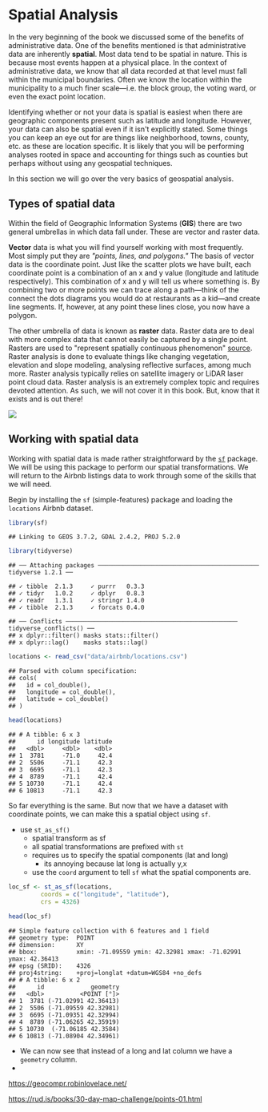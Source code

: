 # Spatial Analysis

In the very beginning of the book we discussed some of the benefits of administrative data. One of the benefits mentioned is that administrative data are inherently **spatial**. Most data tend to be spatial in nature. This is because most events happen at a physical place. In the context of administrative data, we know that all data recorded at that level must fall within the municipal boundaries. Often we know the location within the municipality to a much finer scale—i.e. the block group, the voting ward, or even the exact point location. 

Identifying whether or not your data is spatial is easiest when there are geographic components present such as latitude and longitude. However, your data can also be spatial even if it isn't explicitly stated. Some things you can keep an eye out for are things like neighborhood, towns, county, etc. as these are location specific. It is likely that you will be performing analyses rooted in space and accounting for things such as counties but perhaps without using any geospatial techniques. 

In this section we will go over the very basics of geospatial analysis. 


## Types of spatial data

Within the field of Geographic Information Systems (**GIS**) there are two general umbrellas in which data fall under. These are vector and raster data.

**Vector** data is what you will find yourself working with most frequently. Most simply put they are _"points, lines, and polygons."_ The basis of vector data is the coordinate point. Just like the scatter plots we have built, each coordinate point is a combination of an x and y value (longitude and latitude respectively). This combination of x and y will tell us where something is. By combining two or more points we can trace along a path—think of the connect the dots diagrams you would do at restaurants as a kid—and create line segments. If, however, at any point these lines close, you now have a polygon.

The other umbrella of data is known as **raster** data. Raster data are to deal with more complex data that cannot easily be captured by a single point. Rasters are used to "represent spatially continuous phenomenon" [source](https://rspatial.org/raster/spatial/Spatialdata.pdf). Raster analysis is done to evaluate things like changing vegetation, elevation and slope modeling, analysing reflective surfaces, among much more. Raster analysis typically relies on satellite imagery or LiDAR laser point cloud data. Raster analysis is an extremely complex topic and requires devoted attention. As such, we will not cover it in this book. But, know that it exists and is out there! 


![](http://michaelminn.net/tutorials/gis-data/2019-points-lines-polygons.png)

## Working with spatial data 

Working with spatial data is made rather straightforward by the [`sf`](https://github.com/r-spatial/sf) package. We will be using this package to perform our spatial transformations. We will return to the Airbnb listings data to work through some of the skills that we will need.  

Begin by installing the `sf` (simple-features) package and loading the `locations` Airbnb dataset.


```r
library(sf)
```

```
## Linking to GEOS 3.7.2, GDAL 2.4.2, PROJ 5.2.0
```

```r
library(tidyverse)
```

```
## ── Attaching packages ───────────────────────────────────────────── tidyverse 1.2.1 ──
```

```
## ✓ tibble  2.1.3     ✓ purrr   0.3.3
## ✓ tidyr   1.0.2     ✓ dplyr   0.8.3
## ✓ readr   1.3.1     ✓ stringr 1.4.0
## ✓ tibble  2.1.3     ✓ forcats 0.4.0
```

```
## ── Conflicts ──────────────────────────────────────────────── tidyverse_conflicts() ──
## x dplyr::filter() masks stats::filter()
## x dplyr::lag()    masks stats::lag()
```

```r
locations <- read_csv("data/airbnb/locations.csv")
```

```
## Parsed with column specification:
## cols(
##   id = col_double(),
##   longitude = col_double(),
##   latitude = col_double()
## )
```

```r
head(locations)
```

```
## # A tibble: 6 x 3
##      id longitude latitude
##   <dbl>     <dbl>    <dbl>
## 1  3781     -71.0     42.4
## 2  5506     -71.1     42.3
## 3  6695     -71.1     42.3
## 4  8789     -71.1     42.4
## 5 10730     -71.1     42.4
## 6 10813     -71.1     42.3
```
So far everything is the same. But now that we have a dataset with coordinate points, we can make this a spatial object using `sf`.

- use `st_as_sf()`
  - spatial transform as sf
  - all spatial transformations are prefixed with `st`
  - requires us to specify the spatial components (lat and long)
    - its annoying because lat long is actually y,x
  - use the `coord` argument to tell `sf` what the spatial components are. 


```r
loc_sf <- st_as_sf(locations,
         coords = c("longitude", "latitude"),
         crs = 4326)

head(loc_sf)
```

```
## Simple feature collection with 6 features and 1 field
## geometry type:  POINT
## dimension:      XY
## bbox:           xmin: -71.09559 ymin: 42.32981 xmax: -71.02991 ymax: 42.36413
## epsg (SRID):    4326
## proj4string:    +proj=longlat +datum=WGS84 +no_defs
## # A tibble: 6 x 2
##      id             geometry
##   <dbl>          <POINT [°]>
## 1  3781 (-71.02991 42.36413)
## 2  5506 (-71.09559 42.32981)
## 3  6695 (-71.09351 42.32994)
## 4  8789 (-71.06265 42.35919)
## 5 10730  (-71.06185 42.3584)
## 6 10813 (-71.08904 42.34961)
```

- We can now see that instead of a long and lat column we have a `geometry` column.
- 



https://geocompr.robinlovelace.net/

https://rud.is/books/30-day-map-challenge/points-01.html

